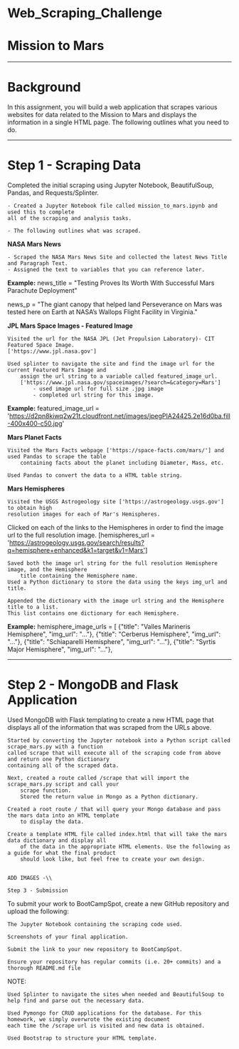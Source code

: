 # Web_Scraping_Challenge

# Mission to Mars

----------------------
# Background

In this assignment, you will build a web application that scrapes various websites for data related to the Mission to Mars and displays the information in a single HTML page. The following outlines what you need to do.

------------
# Step 1 - Scraping Data

Completed the initial scraping using Jupyter Notebook, BeautifulSoup, Pandas, and Requests/Splinter.

    - Created a Jupyter Notebook file called mission_to_mars.ipynb and used this to complete 
    all of the scraping and analysis tasks. 
    
    - The following outlines what was scraped.

**NASA Mars News**

    - Scraped the NASA Mars News Site and collected the latest News Title and Paragraph Text. 
    - Assigned the text to variables that you can reference later.

**Example:**
news_title = "Testing Proves Its Worth With Successful Mars Parachute Deployment"

news_p = "The giant canopy that helped land Perseverance on Mars was tested here on Earth at NASA’s Wallops Flight Facility in Virginia."

**JPL Mars Space Images - Featured Image**

    Visited the url for the NASA JPL (Jet Propulsion Laboratory)- CIT Featured Space Image. 
    ['https://www.jpl.nasa.gov']

    Used splinter to navigate the site and find the image url for the current Featured Mars Image and 
        assign the url string to a variable called featured_image_url.
        ['https://www.jpl.nasa.gov/spaceimages/?search=&category=Mars']
            - used image url for full size .jpg image
            - completed url string for this image.

**Example:**
featured_image_url = 'https://d2pn8kiwq2w21t.cloudfront.net/images/jpegPIA24425.2e16d0ba.fill-400x400-c50.jpg'


**Mars Planet Facts**

    Visited the Mars Facts webpage ['https://space-facts.com/mars/'] and used Pandas to scrape the table 
        containing facts about the planet including Diameter, Mass, etc.

    Used Pandas to convert the data to a HTML table string.

**Mars Hemispheres**

    Visited the USGS Astrogeology site ['https://astrogeology.usgs.gov'] to obtain high 
    resolution images for each of Mar's Hemispheres.

   Clicked on each of the links to the Hemispheres in order to find the image url to the full resolution image.
    [hemispheres_url = 'https://astrogeology.usgs.gov/search/results?q=hemisphere+enhanced&k1=target&v1=Mars']

    Saved both the image url string for the full resolution Hemisphere image, and the Hemisphere 
        title containing the Hemisphere name. 
    Used a Python dictionary to store the data using the keys img_url and title.

    Appended the dictionary with the image url string and the Hemisphere title to a list. 
    This list contains one dictionary for each Hemisphere.

**Example:**
hemisphere_image_urls = [
    {"title": "Valles Marineris Hemisphere", "img_url": "..."},
    {"title": "Cerberus Hemisphere", "img_url": "..."},
    {"title": "Schiaparelli Hemisphere", "img_url": "..."},
    {"title": "Syrtis Major Hemisphere", "img_url": "..."},


-----------------------------------
# Step 2 - MongoDB and Flask Application

Used MongoDB with Flask templating to create a new HTML page that displays all of the information 
that was scraped from the URLs above.

    Started by converting the Jupyter notebook into a Python script called scrape_mars.py with a function 
    called scrape that will execute all of the scraping code from above and return one Python dictionary 
    containing all of the scraped data.

    Next, created a route called /scrape that will import the scrape_mars.py script and call your 
        scrape function.
        Stored the return value in Mongo as a Python dictionary.

    Created a root route / that will query your Mongo database and pass the mars data into an HTML template 
        to display the data.

    Create a template HTML file called index.html that will take the mars data dictionary and display all 
        of the data in the appropriate HTML elements. Use the following as a guide for what the final product 
        should look like, but feel free to create your own design.
    
    
    ADD IMAGES -\\
    
    Step 3 - Submission





To submit your work to BootCampSpot, create a new GitHub repository and upload the following:

    The Jupyter Notebook containing the scraping code used.

    Screenshots of your final application.

    Submit the link to your new repository to BootCampSpot.

    Ensure your repository has regular commits (i.e. 20+ commits) and a thorough README.md file

NOTE:

    Used Splinter to navigate the sites when needed and BeautifulSoup to help find and parse out the necessary data.

    Used Pymongo for CRUD applications for the database. For this homework, we simply overwrote the existing document 
    each time the /scrape url is visited and new data is obtained.

    Used Bootstrap to structure your HTML template.
